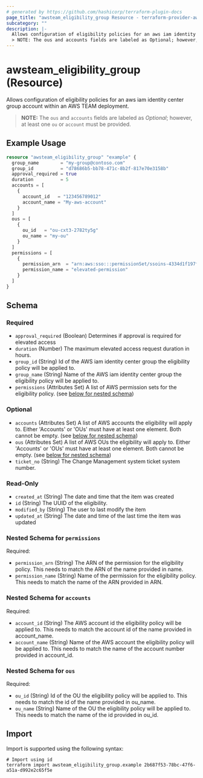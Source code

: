 ```yaml
---
# generated by https://github.com/hashicorp/terraform-plugin-docs
page_title: "awsteam_eligibility_group Resource - terraform-provider-awsteam"
subcategory: ""
description: |-
  Allows configuration of eligibility policies for an aws iam identity center group account within an AWS TEAM deployment.
  > NOTE: The ous and accounts fields are labeled as Optional; however, at least one ou or account must be provided.
---
```


# awsteam_eligibility_group (Resource)

Allows configuration of eligibility policies for an aws iam identity center group account within an AWS TEAM deployment.
> **NOTE:** The `ous` and `accounts` fields are labeled as *Optional*; however, at least one `ou` or `account` must be provided.

## Example Usage

```terraform
resource "awsteam_eligibility_group" "example" {
  group_name        = "my-group@contoso.com"
  group_id          = "d78686b5-bb78-471c-8b2f-817e70e3158b"
  approval_required = true
  duration          = 5
  accounts = [
    {
      account_id   = "123456789012"
      account_name = "My-aws-account"
    }
  ]
  ous = [
    {
      ou_id   = "ou-cxt3-2782ty5g"
      ou_name = "my-ou"
    }
  ]
  permissions = [
    {
      permission_arn  = "arn:aws:sso:::permissionSet/ssoins-4334d1f197f50907/ps-f5ge203d3d2428d3"
      permission_name = "elevated-permission"
    }
  ]
}
```

<!-- schema generated by tfplugindocs -->
## Schema

### Required

- `approval_required` (Boolean) Determines if approval is required for elevated access
- `duration` (Number) The maximum elevated access request duration in hours.
- `group_id` (String) Id of the AWS iam identity center group the eligibility policy will be applied to.
- `group_name` (String) Name of the AWS iam identity center group the eligibility policy will be applied to.
- `permissions` (Attributes Set) A list of AWS permission sets for the eligibility policy. (see [below for nested schema](#nestedatt--permissions))

### Optional

- `accounts` (Attributes Set) A list of AWS accounts the eligibility will apply to. Either 'Accounts' or 'OUs' must have at least one element. Both cannot be empty. (see [below for nested schema](#nestedatt--accounts))
- `ous` (Attributes Set) A list of AWS OUs the eligibility will apply to. Either 'Accounts' or 'OUs' must have at least one element. Both cannot be empty. (see [below for nested schema](#nestedatt--ous))
- `ticket_no` (String) The Change Management system ticket system number.

### Read-Only

- `created_at` (String) The date and time that the item was created
- `id` (String) The UUID of the eligibility.
- `modified_by` (String) The user to last modify the item
- `updated_at` (String) The date and time of the last time the item was updated

<a id="nestedatt--permissions"></a>
### Nested Schema for `permissions`

Required:

- `permission_arn` (String) The ARN of the permission for the eligibility policy. This needs to match the ARN of the name provided in name.
- `permission_name` (String) Name of the permission for the eligibility policy. This needs to match the name of the ARN provided in ARN.


<a id="nestedatt--accounts"></a>
### Nested Schema for `accounts`

Required:

- `account_id` (String) The AWS account id the eligibility policy will be applied to. This needs to match the account id of the name provided in account_name.
- `account_name` (String) Name of the AWS account the eligibility policy will be applied to. This needs to match the name of the account number provided in account_id.


<a id="nestedatt--ous"></a>
### Nested Schema for `ous`

Required:

- `ou_id` (String) Id of the OU the eligibility policy will be applied to. This needs to match the id of the name provided in ou_name.
- `ou_name` (String) Name of the OU the eligibility policy will be applied to. This needs to match the name of the id provided in ou_id.

## Import

Import is supported using the following syntax:

```shell
# Import using id
terraform import awsteam_eligibility_group.example 2b687f53-78bc-47f6-a51a-d992e2c65f5e
```
